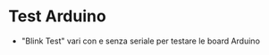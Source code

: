 Test Arduino
============

* "Blink Test" vari con e senza seriale per testare le board Arduino   


